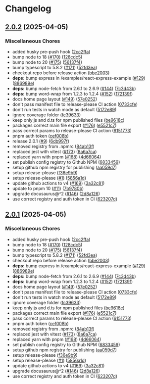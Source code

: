 # Changelog

## [2.0.2](https://github.com/ascariandrea/ts-endpoint/compare/root@2.0.1...root@2.0.2) (2025-04-05)


### Miscellaneous Chores

* added husky pre-push hook ([2cc2ffa](https://github.com/ascariandrea/ts-endpoint/commit/2cc2ffa7c51855bbb7a5e6c9962a1eab8e926d46))
* bump node to 18 ([#170](https://github.com/ascariandrea/ts-endpoint/issues/170)) ([128cdc5](https://github.com/ascariandrea/ts-endpoint/commit/128cdc5017ba5b7ac348c625ee2c04637945e31d))
* bump node to 20 ([#175](https://github.com/ascariandrea/ts-endpoint/issues/175)) ([56137f4](https://github.com/ascariandrea/ts-endpoint/commit/56137f419ea70caaee13dc20b572d279465733fa))
* bump typescript to 5.8.2 ([#171](https://github.com/ascariandrea/ts-endpoint/issues/171)) ([52fd3ea](https://github.com/ascariandrea/ts-endpoint/commit/52fd3ea54a8c3c963e985ddafe47b6dbebd612fb))
* checkout repo before release action ([bbe2003](https://github.com/ascariandrea/ts-endpoint/commit/bbe2003db23c8526130d4ba76c5adfd3a432b47f))
* **deps:** bump express in /examples/react-express-example ([#129](https://github.com/ascariandrea/ts-endpoint/issues/129)) ([886989e](https://github.com/ascariandrea/ts-endpoint/commit/886989ed2b3ba3f8b5860b5e7aa7da67150b700b))
* **deps:** bump node-fetch from 2.6.1 to 2.6.9 ([#144](https://github.com/ascariandrea/ts-endpoint/issues/144)) ([7c3d43b](https://github.com/ascariandrea/ts-endpoint/commit/7c3d43ba15a38b8208672542bbeacb9261404c01))
* **deps:** bump word-wrap from 1.2.3 to 1.2.4 ([#152](https://github.com/ascariandrea/ts-endpoint/issues/152)) ([172139f](https://github.com/ascariandrea/ts-endpoint/commit/172139f6eff7e08908bb29ca9d301e92a923f906))
* docs home page layout ([#149](https://github.com/ascariandrea/ts-endpoint/issues/149)) ([57e0252](https://github.com/ascariandrea/ts-endpoint/commit/57e0252a639cad584000be71a34602c44d9e4ff5))
* don't pass manifest file to release-please CI action ([0733cfe](https://github.com/ascariandrea/ts-endpoint/commit/0733cfec15962cad0f7aa83cc61215432a3534fe))
* don't run tests in watch mode as default ([5172e89](https://github.com/ascariandrea/ts-endpoint/commit/5172e89531e7e544608b0f344238661006965b24))
* ignore coverage folder ([fc39633](https://github.com/ascariandrea/ts-endpoint/commit/fc39633c3f0f7de575e25a400b6dc22d52c56b36))
* keep only js and d.ts for npm published files ([be9618c](https://github.com/ascariandrea/ts-endpoint/commit/be9618c2b6f042a605ad22741c6a617bf1edd8ca))
* packages correct main file export ([#176](https://github.com/ascariandrea/ts-endpoint/issues/176)) ([e5521c7](https://github.com/ascariandrea/ts-endpoint/commit/e5521c7470d76da5df0991d591d5ecdb09713feb))
* pass correct params to release-please CI action ([6151773](https://github.com/ascariandrea/ts-endpoint/commit/6151773e6f08cd3c99fa86708e7337835ff750e5))
* pnpm auth token ([cef008b](https://github.com/ascariandrea/ts-endpoint/commit/cef008b810096a0c41dd09df1efa7decc7e8622c))
* release 2.0.1 ([#9](https://github.com/ascariandrea/ts-endpoint/issues/9)) ([6db997f](https://github.com/ascariandrea/ts-endpoint/commit/6db997f0b899d7a406726e9021d4aa9076713b87))
* removed registry from .npmrc ([84ab13f](https://github.com/ascariandrea/ts-endpoint/commit/84ab13f519a0a41d1819fcf2e254d6882f3ea065))
* replaced jest with vitest ([#173](https://github.com/ascariandrea/ts-endpoint/issues/173)) ([8a6a7ca](https://github.com/ascariandrea/ts-endpoint/commit/8a6a7ca08427035b2f02e4bce38d0892cf3e0f1d))
* replaced yarn with pnpm ([#168](https://github.com/ascariandrea/ts-endpoint/issues/168)) ([4d66064](https://github.com/ascariandrea/ts-endpoint/commit/4d66064a3bea8cf040fbdeeb62efd064e6e1cdf1))
* set publish config registry to  Github NPM ([6833459](https://github.com/ascariandrea/ts-endpoint/commit/683345903c8ee0aa7a0d86711212f5847b915e11))
* setup github npm registry for publishing ([aa059d7](https://github.com/ascariandrea/ts-endpoint/commit/aa059d757d275f409cfe84559507be167e23a6fd))
* setup release-please ([f36e9b9](https://github.com/ascariandrea/ts-endpoint/commit/f36e9b94233465ee48365f0fab8c5b90d19dfeea))
* setup release-please ([#1](https://github.com/ascariandrea/ts-endpoint/issues/1)) ([5856a1d](https://github.com/ascariandrea/ts-endpoint/commit/5856a1d0be174245cb946eab99b321353f2b8c0e))
* update github actions to v4 ([#169](https://github.com/ascariandrea/ts-endpoint/issues/169)) ([3a32c81](https://github.com/ascariandrea/ts-endpoint/commit/3a32c812d2154b85958b59dd575771e7c86e4bc9))
* update to pnpm 10 ([#11](https://github.com/ascariandrea/ts-endpoint/issues/11)) ([7b9780b](https://github.com/ascariandrea/ts-endpoint/commit/7b9780b84665d464042b17d035a12c895d738511))
* upgrade docusaurus@^2 ([#146](https://github.com/ascariandrea/ts-endpoint/issues/146)) ([2d8a126](https://github.com/ascariandrea/ts-endpoint/commit/2d8a126749daab59234ea2fc3fd54f91c1e3a48e))
* use correct registry and auth token in CI ([623207d](https://github.com/ascariandrea/ts-endpoint/commit/623207d7bca40efbca449b44668a67d3c88ddbe7))

## [2.0.1](https://github.com/ascariandrea/ts-endpoint/compare/root@2.0.0...root@2.0.1) (2025-04-05)


### Miscellaneous Chores

* added husky pre-push hook ([2cc2ffa](https://github.com/ascariandrea/ts-endpoint/commit/2cc2ffa7c51855bbb7a5e6c9962a1eab8e926d46))
* bump node to 18 ([#170](https://github.com/ascariandrea/ts-endpoint/issues/170)) ([128cdc5](https://github.com/ascariandrea/ts-endpoint/commit/128cdc5017ba5b7ac348c625ee2c04637945e31d))
* bump node to 20 ([#175](https://github.com/ascariandrea/ts-endpoint/issues/175)) ([56137f4](https://github.com/ascariandrea/ts-endpoint/commit/56137f419ea70caaee13dc20b572d279465733fa))
* bump typescript to 5.8.2 ([#171](https://github.com/ascariandrea/ts-endpoint/issues/171)) ([52fd3ea](https://github.com/ascariandrea/ts-endpoint/commit/52fd3ea54a8c3c963e985ddafe47b6dbebd612fb))
* checkout repo before release action ([bbe2003](https://github.com/ascariandrea/ts-endpoint/commit/bbe2003db23c8526130d4ba76c5adfd3a432b47f))
* **deps:** bump express in /examples/react-express-example ([#129](https://github.com/ascariandrea/ts-endpoint/issues/129)) ([886989e](https://github.com/ascariandrea/ts-endpoint/commit/886989ed2b3ba3f8b5860b5e7aa7da67150b700b))
* **deps:** bump node-fetch from 2.6.1 to 2.6.9 ([#144](https://github.com/ascariandrea/ts-endpoint/issues/144)) ([7c3d43b](https://github.com/ascariandrea/ts-endpoint/commit/7c3d43ba15a38b8208672542bbeacb9261404c01))
* **deps:** bump word-wrap from 1.2.3 to 1.2.4 ([#152](https://github.com/ascariandrea/ts-endpoint/issues/152)) ([172139f](https://github.com/ascariandrea/ts-endpoint/commit/172139f6eff7e08908bb29ca9d301e92a923f906))
* docs home page layout ([#149](https://github.com/ascariandrea/ts-endpoint/issues/149)) ([57e0252](https://github.com/ascariandrea/ts-endpoint/commit/57e0252a639cad584000be71a34602c44d9e4ff5))
* don't pass manifest file to release-please CI action ([0733cfe](https://github.com/ascariandrea/ts-endpoint/commit/0733cfec15962cad0f7aa83cc61215432a3534fe))
* don't run tests in watch mode as default ([5172e89](https://github.com/ascariandrea/ts-endpoint/commit/5172e89531e7e544608b0f344238661006965b24))
* ignore coverage folder ([fc39633](https://github.com/ascariandrea/ts-endpoint/commit/fc39633c3f0f7de575e25a400b6dc22d52c56b36))
* keep only js and d.ts for npm published files ([be9618c](https://github.com/ascariandrea/ts-endpoint/commit/be9618c2b6f042a605ad22741c6a617bf1edd8ca))
* packages correct main file export ([#176](https://github.com/ascariandrea/ts-endpoint/issues/176)) ([e5521c7](https://github.com/ascariandrea/ts-endpoint/commit/e5521c7470d76da5df0991d591d5ecdb09713feb))
* pass correct params to release-please CI action ([6151773](https://github.com/ascariandrea/ts-endpoint/commit/6151773e6f08cd3c99fa86708e7337835ff750e5))
* pnpm auth token ([cef008b](https://github.com/ascariandrea/ts-endpoint/commit/cef008b810096a0c41dd09df1efa7decc7e8622c))
* removed registry from .npmrc ([84ab13f](https://github.com/ascariandrea/ts-endpoint/commit/84ab13f519a0a41d1819fcf2e254d6882f3ea065))
* replaced jest with vitest ([#173](https://github.com/ascariandrea/ts-endpoint/issues/173)) ([8a6a7ca](https://github.com/ascariandrea/ts-endpoint/commit/8a6a7ca08427035b2f02e4bce38d0892cf3e0f1d))
* replaced yarn with pnpm ([#168](https://github.com/ascariandrea/ts-endpoint/issues/168)) ([4d66064](https://github.com/ascariandrea/ts-endpoint/commit/4d66064a3bea8cf040fbdeeb62efd064e6e1cdf1))
* set publish config registry to  Github NPM ([6833459](https://github.com/ascariandrea/ts-endpoint/commit/683345903c8ee0aa7a0d86711212f5847b915e11))
* setup github npm registry for publishing ([aa059d7](https://github.com/ascariandrea/ts-endpoint/commit/aa059d757d275f409cfe84559507be167e23a6fd))
* setup release-please ([f36e9b9](https://github.com/ascariandrea/ts-endpoint/commit/f36e9b94233465ee48365f0fab8c5b90d19dfeea))
* setup release-please ([#1](https://github.com/ascariandrea/ts-endpoint/issues/1)) ([5856a1d](https://github.com/ascariandrea/ts-endpoint/commit/5856a1d0be174245cb946eab99b321353f2b8c0e))
* update github actions to v4 ([#169](https://github.com/ascariandrea/ts-endpoint/issues/169)) ([3a32c81](https://github.com/ascariandrea/ts-endpoint/commit/3a32c812d2154b85958b59dd575771e7c86e4bc9))
* upgrade docusaurus@^2 ([#146](https://github.com/ascariandrea/ts-endpoint/issues/146)) ([2d8a126](https://github.com/ascariandrea/ts-endpoint/commit/2d8a126749daab59234ea2fc3fd54f91c1e3a48e))
* use correct registry and auth token in CI ([623207d](https://github.com/ascariandrea/ts-endpoint/commit/623207d7bca40efbca449b44668a67d3c88ddbe7))
